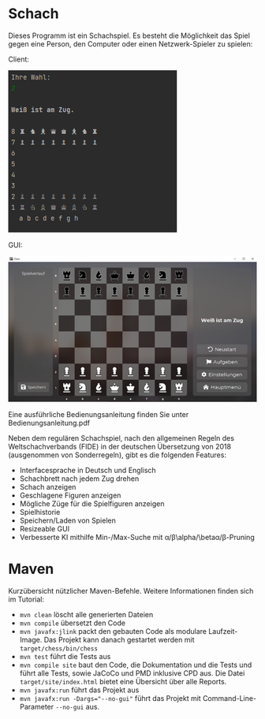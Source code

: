 # Schach

Dieses Programm ist ein Schachspiel. Es besteht die Möglichkeit das Spiel gegen eine Person, den Computer oder einen Netzwerk-Spieler zu spielen:

Client:

![](images/Cli_image.png)

GUI: 

![](images/Gui_image.png)

Eine ausführliche Bedienungsanleitung finden Sie unter Bedienungsanleitung.pdf

Neben dem regulären Schachspiel, nach den allgemeinen Regeln des Weltschachverbands (FIDE) in der deutschen Übersetzung von 2018 (ausgenommen von Sonderregeln), gibt es die folgenden Features:

- Interfacesprache in Deutsch und Englisch
- Schachbrett nach jedem Zug drehen
- Schach anzeigen
- Geschlagene Figuren anzeigen
- Mögliche Züge für die Spielfiguren anzeigen
- Spielhistorie
- Speichern/Laden von Spielen
- Resizeable GUI
- Verbesserte KI mithilfe Min-/Max-Suche mit α/β\alpha/\betaα/β-Pruning

# Maven

Kurzübersicht nützlicher Maven-Befehle. Weitere Informationen finden sich im Tutorial:

* `mvn clean` löscht alle generierten Dateien
* `mvn compile` übersetzt den Code
* `mvn javafx:jlink` packt den gebauten Code als modulare Laufzeit-Image. Das Projekt kann danach gestartet werden mit `target/chess/bin/chess`
* `mvn test` führt die Tests aus
* `mvn compile site` baut den Code, die Dokumentation und die Tests und führt alle Tests, sowie JaCoCo und PMD inklusive CPD aus. Die Datei `target/site/index.html` bietet eine Übersicht über alle Reports.
* `mvn javafx:run` führt das Projekt aus
* `mvn javafx:run -Dargs="--no-gui"` führt das Projekt mit Command-Line-Parameter `--no-gui` aus.
